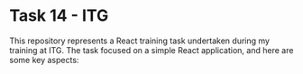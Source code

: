 # Task 14 - ITG
This repository represents a React training task undertaken during my training at ITG. The task focused on a simple React application, and here are some key aspects:

